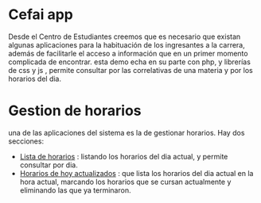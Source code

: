 # Cefai app
Desde el Centro de Estudiantes creemos que es necesario que existan algunas aplicaciones para la habituación de los ingresantes a la carrera, además de facilitarle el acceso a información que en un primer momento complicada de encontrar. esta demo echa en su parte con php, y librerías de css y js , permite consultar por las correlativas de una materia y por los horarios del dia.

# Gestion de horarios

una de las aplicaciones del sistema es la de gestionar horarios. Hay dos secciones:

- [Lista de horarios](http://cefai.fi.uncoma.edu.ar/correlativa/horarios/) : listando los horarios del dia actual, y permite consultar por dia.
- [Horarios de hoy actualizados](http://cefai.fi.uncoma.edu.ar/correlativa/horarios/hoy) : que lista los horarios del dia actual en la hora actual, marcando los horarios que se cursan actualmente y eliminando las que ya terminaron.


